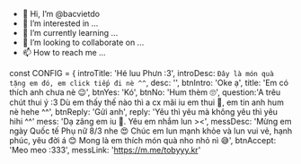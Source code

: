 - 👋 Hi, I’m @bacvietdo
- 👀 I’m interested in ...
- 🌱 I’m currently learning ...
- 💞️ I’m looking to collaborate on ...
- 📫 How to reach me ...

<!---
bacvietdo/bacvietdo is a ✨ special ✨ repository because its `README.md` (this file) appears on your GitHub profile.
You can click the Preview link to take a look at your changes.
--->
const CONFIG = {
    introTitle: 'Hé luu Phưn :3',
    introDesc: `Đây là món quà tặng em đó, em click tiếp đi nè ^^`,
    desc: '',
    btnIntro: 'Oke ạ',
    title: 'Em có thích anh chưa nè 😉',
    btnYes: 'Kó',
    btnNo: 'Hum thèm 🙄',
    question:'A trêu chút thui ý :3 Dù em thấy thế nào thì a cx mãi iu em thui 🥰, em tin anh hum nè hehe ^^',
    btnReply: 'Gửi anh',
    reply: 'Yêu thì yêu mà không yêu thì yêu hihi ^^'
    mess: 'Dạ zâng em iu 🥰. Yêu em nhắm lun ><',
    messDesc: 'Mừng em ngày Quốc tế Phụ nữ 8/3 nhe 😍 Chúc em lun mạnh khỏe và lun vui vẻ, hạnh phúc, yêu đời á 😊 Mong là em thích món quà nho nhỏ nì 😅',
    btnAccept: 'Meo meo :333',
    messLink: 'https://m.me/tobyyy.kr'
